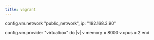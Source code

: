 ```yaml
---
title: vagrant
---
```



config.vm.network "public_network", ip: "192.168.3.90"

config.vm.provider "virtualbox" do |v|
  v.memory = 8000
  v.cpus = 2
end